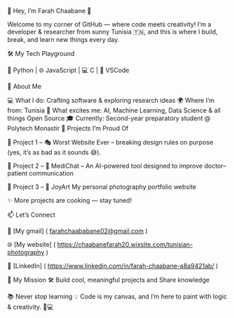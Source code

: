 🌟 Hey, I’m Farah Chaabane 👋

Welcome to my corner of GitHub — where code meets creativity!
I’m a developer & researcher from sunny Tunisia 🇹🇳, and this is where I build, break, and learn new things every day.

🛠️ My Tech Playground

🐍 Python | 🌐 JavaScript | 💻 C | 🦸 VSCode

🚀 About Me

💻 What I do: Crafting software & exploring research ideas
🌍 Where I’m from: Tunisia
🤖 What excites me: AI, Machine Learning, Data Science & all things Open Source
🎓 Currently: Second-year preparatory student @ Polytech Monastir
📂 Projects I’m Proud Of

🚀 Project 1 – 🎭 Worst Website Ever – breaking design rules on purpose (yes, it’s as bad as it sounds 😅).

🧩 Project 2 – 🧠 MediChat –  An AI-powered tool designed to improve doctor–patient communication

🚦 Project 3 – 📸 JoyArt My personal photography portfolio website

✨ More projects are cooking — stay tuned!

📫 Let’s Connect

📧 [My gmail] ( farahchaababane02@gmail.com )

🌐 [My website] ( https://chaabanefarah20.wixsite.com/tunisian-photography )

💼 [LinkedIn] ( https://www.linkedin.com/in/farah-chaabane-a8a9421ab/ )

🎯 My Mission
🛠️ Build cool, meaningful projects and Share knowledge 

📚 Never stop learning
💡 Code is my canvas, and I’m here to paint with logic & creativity. 🎨💻

